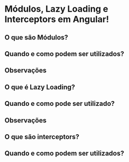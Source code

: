 # Módulos, Lazy Loading e Interceptors em Angular!

## O que são Módulos?


## Quando e como podem ser utilizados?


## Observações


## O que é Lazy Loading?


## Quando e como pode ser utilizado?


## Observações


## O que são interceptors?


## Quando e como podem ser utilizados?
